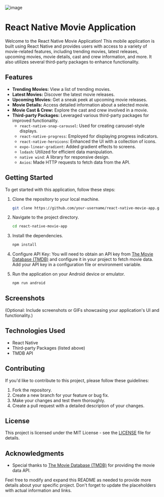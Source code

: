 ![image](https://github.com/shekhar-2410/Movies/assets/72644495/798bad73-0862-4920-b634-246f85c23d7d)



# React Native Movie Application

Welcome to the React Native Movie Application! This mobile application is built using React Native and provides users with access to a variety of movie-related features, including trending movies, latest releases, upcoming movies, movie details, cast and crew information, and more. It also utilizes several third-party packages to enhance functionality.

## Features

- **Trending Movies:** View a list of trending movies.
- **Latest Movies:** Discover the latest movie releases.
- **Upcoming Movies:** Get a sneak peek at upcoming movie releases.
- **Movie Details:** Access detailed information about a selected movie.
- **Movie Cast & Crew:** Explore the cast and crew involved in a movie.
- **Third-party Packages:** Leveraged various third-party packages for improved functionality.
  - `react-native-snap-carousel`: Used for creating carousel-style displays.
  - `react-native-progress`: Employed for displaying progress indicators.
  - `react-native-heroicons`: Enhanced the UI with a collection of icons.
  - `expo-linear-gradient`: Added gradient effects to screens.
  - `lodash`: Utilized for efficient data manipulation.
  - `native wind`: A library for responsive design.
  - `Axios`: Made HTTP requests to fetch data from the API.

## Getting Started

To get started with this application, follow these steps:

1. Clone the repository to your local machine.
   ```bash
   git clone https://github.com/your-username/react-native-movie-app.git
   ```

2. Navigate to the project directory.
   ```bash
   cd react-native-movie-app
   ```

3. Install the dependencies.
   ```bash
   npm install
   ```

4. Configure API Key: You will need to obtain an API key from [The Movie Database (TMDB)](https://www.themoviedb.org/documentation/api) and configure it in your project to fetch movie data. Add your API key in a configuration file or environment variable.

5. Run the application on your Android device or emulator.
   ```bash
   npm run android
   ```

## Screenshots

(Optional: Include screenshots or GIFs showcasing your application's UI and functionality.)

## Technologies Used

- React Native
- Third-party Packages (listed above)
- TMDB API

## Contributing

If you'd like to contribute to this project, please follow these guidelines:

1. Fork the repository.
2. Create a new branch for your feature or bug fix.
3. Make your changes and test them thoroughly.
4. Create a pull request with a detailed description of your changes.

## License

This project is licensed under the MIT License - see the [LICENSE](LICENSE) file for details.

## Acknowledgments

- Special thanks to [The Movie Database (TMDB)](https://www.themoviedb.org/) for providing the movie data API.

Feel free to modify and expand this README as needed to provide more details about your specific project. Don't forget to update the placeholders with actual information and links.
